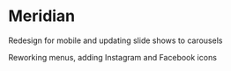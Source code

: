 # Meridian
Redesign for mobile and updating slide shows to carousels

Reworking menus, adding Instagram and Facebook icons
